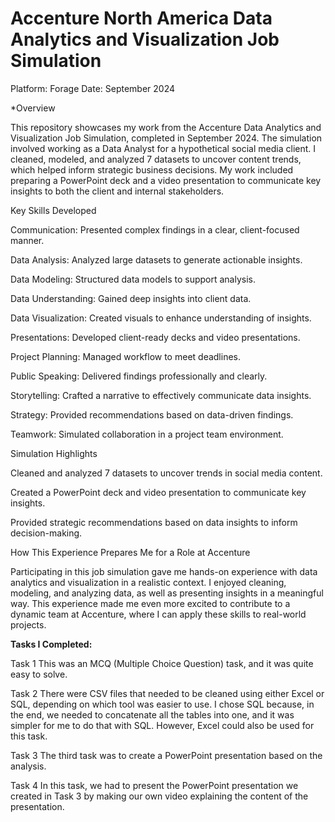 # **Accenture North America Data Analytics and Visualization Job Simulation**
Platform: Forage
Date: September 2024

*Overview

This repository showcases my work from the Accenture Data Analytics and Visualization Job Simulation, completed in September 2024. The simulation involved working as a Data Analyst for a hypothetical social media client. I cleaned, modeled, and analyzed 7 datasets to uncover content trends, which helped inform strategic business decisions. My work included preparing a PowerPoint deck and a video presentation to communicate key insights to both the client and internal stakeholders.

Key Skills Developed


Communication: Presented complex findings in a clear, client-focused manner.

Data Analysis: Analyzed large datasets to generate actionable insights.

Data Modeling: Structured data models to support analysis.

Data Understanding: Gained deep insights into client data.

Data Visualization: Created visuals to enhance understanding of insights.

Presentations: Developed client-ready decks and video presentations.

Project Planning: Managed workflow to meet deadlines.

Public Speaking: Delivered findings professionally and clearly.

Storytelling: Crafted a narrative to effectively communicate data insights.

Strategy: Provided recommendations based on data-driven findings.

Teamwork: Simulated collaboration in a project team environment.

Simulation Highlights

Cleaned and analyzed 7 datasets to uncover trends in social media content.

Created a PowerPoint deck and video presentation to communicate key insights.

Provided strategic recommendations based on data insights to inform decision-making.

How This Experience Prepares Me for a Role at Accenture

Participating in this job simulation gave me hands-on experience with data analytics and visualization in a realistic context. I enjoyed cleaning, modeling, and analyzing data, as well as presenting insights in a meaningful way. This experience made me even more excited to contribute to a dynamic team at Accenture, where I can apply these skills to real-world projects.

**Tasks I Completed:**

Task 1
This was an MCQ (Multiple Choice Question) task, and it was quite easy to solve.

Task 2
There were CSV files that needed to be cleaned using either Excel or SQL, depending on which tool was easier to use. I chose SQL because, in the end, we needed to concatenate all the tables into one, and it was simpler for me to do that with SQL. However, Excel could also be used for this task.

Task 3
The third task was to create a PowerPoint presentation based on the analysis.

Task 4
In this task, we had to present the PowerPoint presentation we created in Task 3 by making our own video explaining the content of the presentation.
